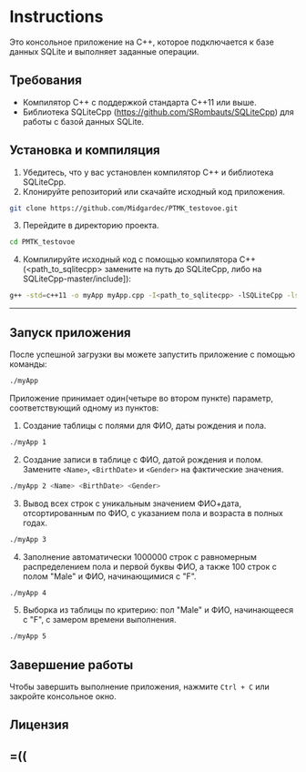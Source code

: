 # Instructions

Это консольное приложение на C++, которое подключается к базе данных SQLite и выполняет заданные операции.

## Требования

- Компилятор C++ с поддержкой стандарта C++11 или выше.
- Библиотека SQLiteCpp (https://github.com/SRombauts/SQLiteCpp) для работы с базой данных SQLite.

## Установка и компиляция

1. Убедитесь, что у вас установлен компилятор C++ и библиотека SQLiteCpp.
2. Клонируйте репозиторий или скачайте исходный код приложения.

```bash
git clone https://github.com/Midgardec/PTMK_testovoe.git
```

3. Перейдите в директорию проекта.

```bash
cd PMTK_testovoe
```
4. Компилируйте исходный код с помощью компилятора C++(<path_to_sqlitecpp> замените на путь до SQLiteCpp, либо на SQLiteCpp-master/include]):
```bash
g++ -std=c++11 -o myApp myApp.cpp -I<path_to_sqlitecpp> -lSQLiteCpp -lsqlite3
```
___
## Запуск приложения

После успешной загрузки вы можете запустить приложение с помощью команды:

```bash
./myApp
```

Приложение принимает один(четыре во втором пункте) параметр, соответствующий одному из пунктов:

1. Создание таблицы с полями для ФИО, даты рождения и пола.
```bash
./myApp 1
```

2. Создание записи в таблице с ФИО, датой рождения и полом. Замените `<Name>`, `<BirthDate>` и `<Gender>` на фактические значения.
```bash
./myApp 2 <Name> <BirthDate> <Gender>
```

3. Вывод всех строк с уникальным значением ФИО+дата, отсортированным по ФИО, с указанием пола и возраста в полных годах.
```bash
./myApp 3
```

4. Заполнение автоматически 1000000 строк с равномерным распределением пола и первой буквы ФИО, а также 100 строк с полом "Male" и ФИО, начинающимися с "F".
```bash
./myApp 4
```

5. Выборка из таблицы по критерию: пол "Male" и ФИО, начинающееся с "F", с замером времени выполнения.
```bash
./myApp 5
```
## Завершение работы

Чтобы завершить выполнение приложения, нажмите `Ctrl + C` или закройте консольное окно.

## Лицензия
=((
---